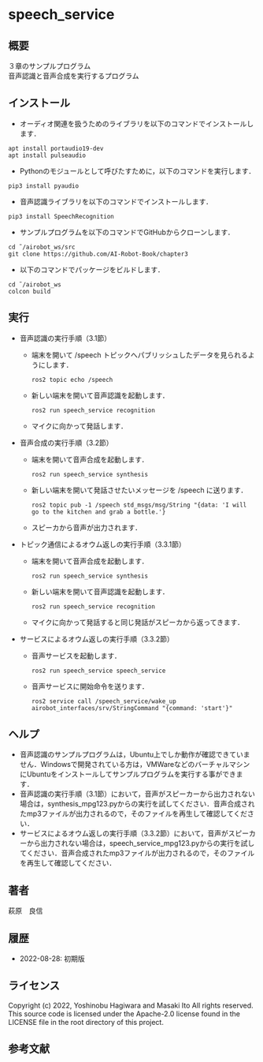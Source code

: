 # speech_service
## 概要
３章のサンプルプログラム  
音声認識と音声合成を実行するプログラム

## インストール
- オーディオ関連を扱うためのライブラリを以下のコマンドでインストールします．
```
apt install portaudio19-dev
apt install pulseaudio
```
- Pythonのモジュールとして呼びたすために，以下のコマンドを実行します．
```
pip3 install pyaudio
```
- 音声認識ライブラリを以下のコマンドでインストールします．
```
pip3 install SpeechRecognition
```
- サンプルプログラムを以下のコマンドでGitHubからクローンします．
```
cd ˜/airobot_ws/src
git clone https://github.com/AI-Robot-Book/chapter3
```
- 以下のコマンドでパッケージをビルドします．
```
cd ˜/airobot_ws
colcon build
```

## 実行
- 音声認識の実行手順（3.1節）
  - 端末を開いて /speech トピックへパブリッシュしたデータを見られるようにします．
    ```
    ros2 topic echo /speech
    ```
  - 新しい端末を開いて音声認識を起動します．
    ```
    ros2 run speech_service recognition
    ```
  - マイクに向かって発話します．
  
- 音声合成の実行手順（3.2節）
  - 端末を開いて音声合成を起動します．
    ```
    ros2 run speech_service synthesis
    ```
  - 新しい端末を開いて発話させたいメッセージを /speech に送ります．
    ```
    ros2 topic pub -1 /speech std_msgs/msg/String "{data: 'I will go to the kitchen and grab a bottle.'}
    ```
  - スピーカから音声が出力されます．

- トピック通信によるオウム返しの実行手順（3.3.1節）
  - 端末を開いて音声合成を起動します．
    ```
    ros2 run speech_service synthesis
    ```
  - 新しい端末を開いて音声認識を起動します．
    ```
    ros2 run speech_service recognition
    ```
  - マイクに向かって発話すると同じ発話がスピーカから返ってきます．
  
- サービスによるオウム返しの実行手順（3.3.2節）
  - 音声サービスを起動します．
    ```
    ros2 run speech_service speech_service
    ```
  - 音声サービスに開始命令を送ります．
    ```
    ros2 service call /speech_service/wake_up airobot_interfaces/srv/StringCommand "{command: 'start'}"
    ```

## ヘルプ
- 音声認識のサンプルプログラムは，Ubuntu上でしか動作が確認できていません．Windowsで開発されている方は，VMWareなどのバーチャルマシンにUbuntuをインストールしてサンプルプログラムを実行する事ができます．
- 音声認識の実行手順（3.1節）において，音声がスピーカーから出力されない場合は，synthesis_mpg123.pyからの実行を試してください．音声合成されたmp3ファイルが出力されるので，そのファイルを再生して確認してください．
- サービスによるオウム返しの実行手順（3.3.2節）において，音声がスピーカーから出力されない場合は，speech_service_mpg123.pyからの実行を試してください．音声合成されたmp3ファイルが出力されるので，そのファイルを再生して確認してください． 

## 著者
萩原　良信

## 履歴
- 2022-08-28: 初期版

## ライセンス
Copyright (c) 2022, Yoshinobu Hagiwara and Masaki Ito
All rights reserved.
This source code is licensed under the Apache-2.0 license found in the LICENSE file in the root directory of this project.

## 参考文献
